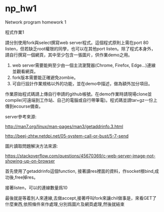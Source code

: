 # np_hw1

Network program homework 1

程式作業1

請分別使用fork與select撰寫web server程式。這個程式原則上需在port 80 listen，但若缺乏root權限的同學，也可以在其他port listen。除了程式本身外，請自行撰寫一個網頁，其中至少包含一張圖片，供作業demo之用。

1. web server需要能夠至少由一個主流瀏覽器(Chrome, Firefox, Edge...)連線並觀看網頁。
2. fork版本需要能正確避免zombie。
3. 可自行設計作業規格以外的功能，並在demo中描述，做為額外加分項目。

作業原始程式碼請上傳自行申請的github帳號。在demo作業時請現場clone並compile(可遠端到工作站、自己的電腦或自行帶筆電)。程式碼並請tar+gz一份上傳到ecourse備查。

server參考來源:

http://man7.org/linux/man-pages/man3/getaddrinfo.3.html

http://beej-zhtw.netdpi.net/05-system-call-or-bust/5-7-send

圖片讀取問題解決方法來源:

https://stackoverflow.com/questions/45670369/c-web-server-image-not-showing-up-on-browser

首先使用了getaddrinfo這個function, 接著讀res裡面的資料，作socket根bind,成功後,free掉res。

接著listen，可以的連線數量爲10

最後就是等着別人來連線,去做accept,接著呼叫fork來讓chil做事是，來看GET了什麼東西,依照條件來作處理,分別爲圖片及網頁處理,然後就結束